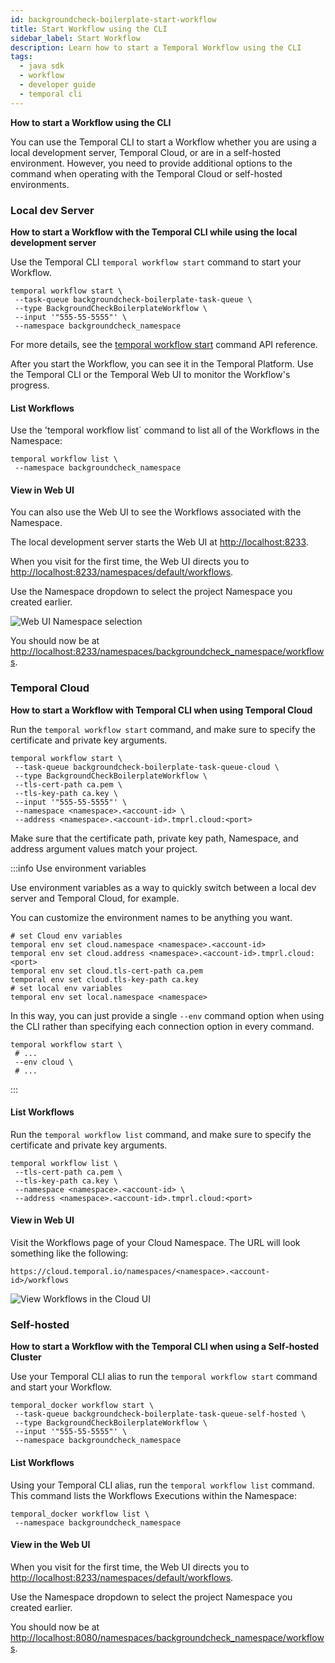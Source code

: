 ```yaml
---
id: backgroundcheck-boilerplate-start-workflow
title: Start Workflow using the CLI
sidebar_label: Start Workflow
description: Learn how to start a Temporal Workflow using the CLI
tags:
  - java sdk
  - workflow
  - developer guide
  - temporal cli
---
```


**How to start a Workflow using the CLI**

You can use the Temporal CLI to start a Workflow whether you are using a local development server, Temporal Cloud, or are in a self-hosted environment.
However, you need to provide additional options to the command when operating with the Temporal Cloud or self-hosted environments.

### Local dev Server

**How to start a Workflow with the Temporal CLI while using the local development server**

Use the Temporal CLI `temporal workflow start` command to start your Workflow.

```shell
temporal workflow start \
 --task-queue backgroundcheck-boilerplate-task-queue \
 --type BackgroundCheckBoilerplateWorkflow \
 --input '"555-55-5555"' \
 --namespace backgroundcheck_namespace
```

For more details, see the [temporal workflow start](/cli/workflow/start) command API reference.

After you start the Workflow, you can see it in the Temporal Platform.
Use the Temporal CLI or the Temporal Web UI to monitor the Workflow's progress.

#### List Workflows

Use the 'temporal workflow list` command to list all of the Workflows in the Namespace:

```shell
temporal workflow list \
 --namespace backgroundcheck_namespace
```

#### View in Web UI

You can also use the Web UI to see the Workflows associated with the Namespace.

The local development server starts the Web UI at [http://localhost:8233](http://localhost:8233).

When you visit for the first time, the Web UI directs you to [http://localhost:8233/namespaces/default/workflows](http://localhost:8233/namespaces/default/workflows).

Use the Namespace dropdown to select the project Namespace you created earlier.

![Web UI Namespace selection](/img/web-ui-namespace-selection.png)

You should now be at [http://localhost:8233/namespaces/backgroundcheck_namespace/workflows](http://localhost:8233/namespaces/backgroundcheck_namespace/workflows).

### Temporal Cloud

**How to start a Workflow with Temporal CLI when using Temporal Cloud**

Run the `temporal workflow start` command, and make sure to specify the certificate and private key arguments.

```shell
temporal workflow start \
 --task-queue backgroundcheck-boilerplate-task-queue-cloud \
 --type BackgroundCheckBoilerplateWorkflow \
 --tls-cert-path ca.pem \
 --tls-key-path ca.key \
 --input '"555-55-5555"' \
 --namespace <namespace>.<account-id> \
 --address <namespace>.<account-id>.tmprl.cloud:<port>
```

Make sure that the certificate path, private key path, Namespace, and address argument values match your project.

:::info Use environment variables

Use environment variables as a way to quickly switch between a local dev server and Temporal Cloud, for example.

You can customize the environment names to be anything you want.

```shell
# set Cloud env variables
temporal env set cloud.namespace <namespace>.<account-id>
temporal env set cloud.address <namespace>.<account-id>.tmprl.cloud:<port>
temporal env set cloud.tls-cert-path ca.pem
temporal env set cloud.tls-key-path ca.key
# set local env variables
temporal env set local.namespace <namespace>
```

In this way, you can just provide a single `--env` command option when using the CLI rather than specifying each connection option in every command.

```shell
temporal workflow start \
 # ...
 --env cloud \
 # ...
```

:::

#### List Workflows

Run the `temporal workflow list` command, and make sure to specify the certificate and private key arguments.

```shell
temporal workflow list \
 --tls-cert-path ca.pem \
 --tls-key-path ca.key \
 --namespace <namespace>.<account-id> \
 --address <namespace>.<account-id>.tmprl.cloud:<port>
```

#### View in Web UI

Visit the Workflows page of your Cloud Namespace.
The URL will look something like the following:

```text
https://cloud.temporal.io/namespaces/<namespace>.<account-id>/workflows
```

![View Workflows in the Cloud UI](/img/cloud-view-workflows.png)

### Self-hosted

**How to start a Workflow with the Temporal CLI when using a Self-hosted Cluster**

Use your Temporal CLI alias to run the `temporal workflow start` command and start your Workflow.

```shell
temporal_docker workflow start \
 --task-queue backgroundcheck-boilerplate-task-queue-self-hosted \
 --type BackgroundCheckBoilerplateWorkflow \
 --input '"555-55-5555"' \
 --namespace backgroundcheck_namespace
```

#### List Workflows

Using your Temporal CLI alias, run the `temporal workflow list` command.
This command lists the Workflows Executions within the Namespace:

```shell
temporal_docker workflow list \
 --namespace backgroundcheck_namespace
```

#### View in the Web UI

When you visit for the first time, the Web UI directs you to [http://localhost:8233/namespaces/default/workflows](http://localhost:8080/namespaces/default/workflows).

Use the Namespace dropdown to select the project Namespace you created earlier.

You should now be at [http://localhost:8080/namespaces/backgroundcheck_namespace/workflows](http://localhost:8080/namespaces/backgroundcheck_namespace/workflows).

